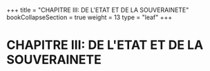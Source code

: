 +++
title = "CHAPITRE III: DE L'ETAT ET DE LA SOUVERAINETE"
bookCollapseSection = true
weight = 13
type = "leaf"
+++

# CHAPITRE III: DE L'ETAT ET DE LA SOUVERAINETE
